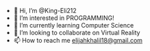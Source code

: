 - 👋 Hi, I’m @King-Eli212
- 👀 I’m interested in PROGRAMMING!
- 🌱 I’m currently learning Computer Science
- 💞️ I’m looking to collaborate on Virtual Reality
- 📫 How to reach me elijahkhalil18@gmail.com


